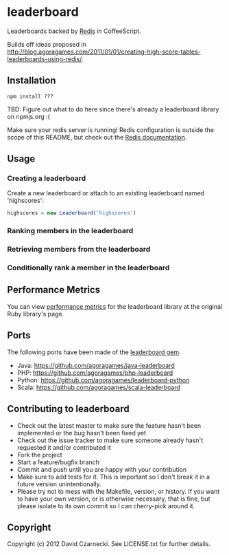 # leaderboard

Leaderboards backed by [Redis](http://redis.io) in CoffeeScript.

Builds off ideas proposed in http://blog.agoragames.com/2011/01/01/creating-high-score-tables-leaderboards-using-redis/.

## Installation

`npm install ???`

TBD: Figure out what to do here since there's already a leaderboard library on npmjs.org :(

Make sure your redis server is running! Redis configuration is outside the scope of this README, but
check out the [Redis documentation](http://redis.io/documentation).

## Usage

### Creating a leaderboard

Create a new leaderboard or attach to an existing leaderboard named 'highscores':

```javascript
highscores = new Leaderboard('highscores')
```

### Ranking members in the leaderboard


### Retrieving members from the leaderboard


### Conditionally rank a member in the leaderboard


## Performance Metrics

You can view [performance metrics](https://github.com/agoragames/leaderboard#performance-metrics) for the 
leaderboard library at the original Ruby library's page.

## Ports

The following ports have been made of the [leaderboard gem](https://github.com/agoragames/leaderboard).

* Java: https://github.com/agoragames/java-leaderboard
* PHP: https://github.com/agoragames/php-leaderboard
* Python: https://github.com/agoragames/leaderboard-python
* Scala: https://github.com/agoragames/scala-leaderboard

## Contributing to leaderboard

* Check out the latest master to make sure the feature hasn't been implemented or the bug hasn't been fixed yet
* Check out the issue tracker to make sure someone already hasn't requested it and/or contributed it
* Fork the project
* Start a feature/bugfix branch
* Commit and push until you are happy with your contribution
* Make sure to add tests for it. This is important so I don't break it in a future version unintentionally.
* Please try not to mess with the Makefile, version, or history. If you want to have your own version, or is otherwise necessary, that is fine, but please isolate to its own commit so I can cherry-pick around it.

## Copyright

Copyright (c) 2012 David Czarnecki. See LICENSE.txt for further details.
